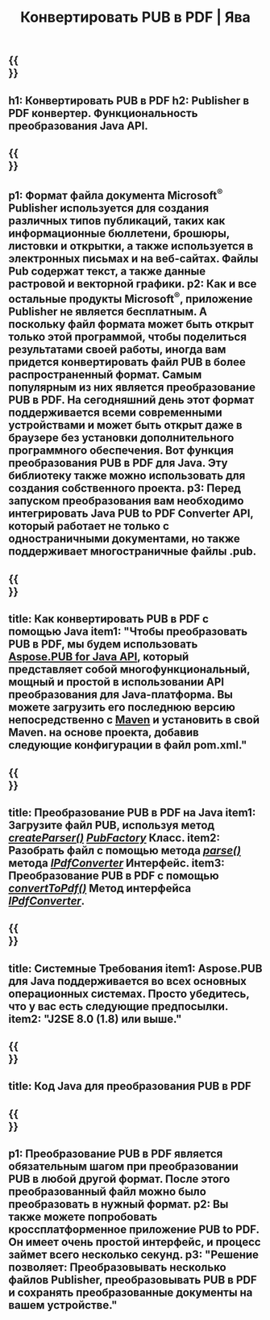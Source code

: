 ﻿---
translation: true
template: /_templates/conversion-child-java.md
title: Конвертировать PUB в PDF | Ява
description: Конвертируй PUB в PDF с помощью Java API в Windows, Linux и Mac OS X. Функция преобразования Publisher, которую легко интегрировать в собственное решение.
url: /java/conversion/pub-to-pdf/
metakeywords: паб в pdf java, конвертировать pub в pdf java, java паб в pdf, издатель в pdf java
family: pub
platformtag: java
feature: conversion
---

{{<section banner>}}
---
h1: Конвертировать PUB в PDF
h2: Publisher в PDF конвертер. Функциональность преобразования Java API.
---

{{<section overview>}}
---
p1: Формат файла документа Microsoft<sup>®</sup> Publisher используется для создания различных типов публикаций, таких как информационные бюллетени, брошюры, листовки и открытки, а также используется в электронных письмах и на веб-сайтах. Файлы Pub содержат текст, а также данные растровой и векторной графики.
p2: Как и все остальные продукты Microsoft<sup>®</sup>, приложение Publisher не является бесплатным. А поскольку файл формата может быть открыт только этой программой, чтобы поделиться результатами своей работы, иногда вам придется конвертировать файл PUB в более распространенный формат. Самым популярным из них является преобразование PUB в PDF. На сегодняшний день этот формат поддерживается всеми современными устройствами и может быть открыт даже в браузере без установки дополнительного программного обеспечения. Вот функция преобразования PUB в PDF для Java. Эту библиотеку также можно использовать для создания собственного проекта.
p3: Перед запуском преобразования вам необходимо интегрировать Java PUB to PDF Converter API, который работает не только с одностраничными документами, но также поддерживает многостраничные файлы .pub.
---

{{<section widget>}}
---
title: Как конвертировать PUB в PDF с помощью Java
item1: "Чтобы преобразовать PUB в PDF, мы будем использовать [Aspose.PUB for Java API](https://products.aspose.com/pub/java), который представляет собой многофункциональный, мощный и простой в использовании API преобразования для Java-платформа. Вы можете загрузить его последнюю версию непосредственно с [Maven](https://repository.aspose.com/webapp/#/artifacts/browse/tree/General/repo/com/aspose/aspose-pub) и установить в свой Maven. на основе проекта, добавив следующие конфигурации в файл pom.xml."
---

{{<section feature1>}}
---
title: Преобразование PUB в PDF на Java
item1: Загрузите файл PUB, используя метод [*createParser()*](https://reference.aspose.com/pub/java/com.aspose.pub/PubFactory#createParser-java.lang.String-) [*PubFactory*](https://reference.aspose.com/pub/java/com.aspose.pub/PubFactory) Класс.
item2: Разобрать файл с помощью метода [*parse()*](https://reference.aspose.com/pub/java/com.aspose.pub/IPubParser#parse--) метода [*IPdfConverter*](https://reference.aspose.com/pub/java/com.aspose.pub/IPubParser) Интерфейс.
item3: Преобразование PUB в PDF с помощью [*convertToPdf()*](https://reference.aspose.com/pub/java/com.aspose.pub/IPdfConverter#convertToPdf-com.aspose.pub.Document-java.lang.String-) Метод интерфейса [*IPdfConverter*](https://reference.aspose.com/pub/java/com.aspose.pub/IPdfConverter).
---

{{<section feature2>}}
---
title: Системные Требования
item1: Aspose.PUB для Java поддерживается во всех основных операционных системах. Просто убедитесь, что у вас есть следующие предпосылки.
item2: "J2SE 8.0 (1.8) или выше."
---

{{<section codeexample>}}
---
title: Код Java для преобразования PUB в PDF
---

{{<section summary>}}
---
p1: Преобразование PUB в PDF является обязательным шагом при преобразовании PUB в любой другой формат. После этого преобразованный файл можно было преобразовать в нужный формат.
p2: Вы также можете попробовать кроссплатформенное приложение PUB to PDF. Он имеет очень простой интерфейс, и процесс займет всего несколько секунд.
p3: "Решение позволяет: Преобразовывать несколько файлов Publisher, преобразовывать PUB в PDF и сохранять преобразованные документы на вашем устройстве."
---